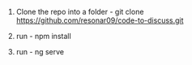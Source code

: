 1) Clone the repo into a folder - git clone https://github.com/resonar09/code-to-discuss.git

2) run - npm install

3) run - ng serve
